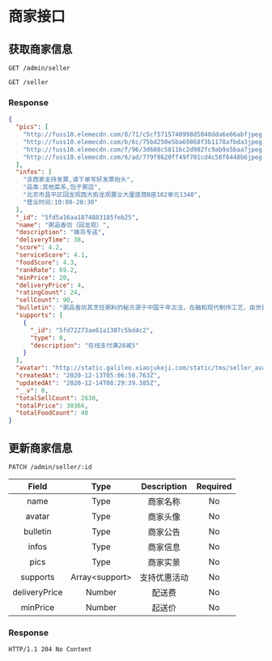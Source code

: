 # 商家接口

## 获取商家信息

`GET /admin/seller`

`GET /seller`

### Response

```json
{
  "pics": [
    "http://fuss10.elemecdn.com/8/71/c5cf5715740998d5040dda6e66abfjpeg.jpeg?imageView2/1/w/180/h/180",
    "http://fuss10.elemecdn.com/b/6c/75bd250e5ba69868f3b1178afbda3jpeg.jpeg?imageView2/1/w/180/h/180",
    "http://fuss10.elemecdn.com/f/96/3d608c5811bc2d902fc9ab9a5baa7jpeg.jpeg?imageView2/1/w/180/h/180",
    "http://fuss10.elemecdn.com/6/ad/779f8620ff49f701cd4c58f6448b6jpeg.jpeg?imageView2/1/w/180/h/180"
  ],
  "infos": [
    "该商家支持发票,请下单写好发票抬头",
    "品类:其他菜系,包子粥店",
    "北京市昌平区回龙观西大街龙观置业大厦底商B座102单元1340",
    "营业时间:10:00-20:30"
  ],
  "_id": "5fd5a16aa1874883185feb25",
  "name": "粥品香坊（回龙观）",
  "description": "蜂鸟专送",
  "deliveryTime": 38,
  "score": 4.2,
  "serviceScore": 4.1,
  "foodScore": 4.3,
  "rankRate": 69.2,
  "minPrice": 20,
  "deliveryPrice": 4,
  "ratingCount": 24,
  "sellCount": 90,
  "bulletin": "粥品香坊其烹饪粥料的秘方源于中国千年古法，在融和现代制作工艺，由世界烹饪大师屈浩先生领衔研发。坚守纯天然、0添加的良心品质深得消费者青睐，发展至今成为粥类的引领品牌。是2008年奥运会和2013年园博会指定餐饮服务商。",
  "supports": [
    {
      "_id": "5fd72273ae61a1307c5bd4c2",
      "type": 0,
      "description": "在线支付满28减5"
    }
  ],
  "avatar": "http://static.galileo.xiaojukeji.com/static/tms/seller_avatar_256px.jpg",
  "createdAt": "2020-12-13T05:06:50.763Z",
  "updatedAt": "2020-12-14T08:29:39.385Z",
  "__v": 0,
  "totalSellCount": 2630,
  "totalPrice": 30366,
  "totalFoodCount": 40
}
```

## 更新商家信息

`PATCH /admin/seller/:id`

|     Field     |      Type       | Description  | Required |
| :-----------: | :-------------: | :----------: | :------: |
|     name      |      Type       |   商家名称   |    No    |
|    avatar     |      Type       |   商家头像   |    No    |
|   bulletin    |      Type       |   商家公告   |    No    |
|     infos     |      Type       |   商家信息   |    No    |
|     pics      |      Type       |   商家实景   |    No    |
|   supports    | Array<support\> | 支持优惠活动 |    No    |
| deliveryPrice |     Number      |    配送费    |    No    |
|   minPrice    |     Number      |    起送价    |    No    |

### Response

`HTTP/1.1 204 No Content`
